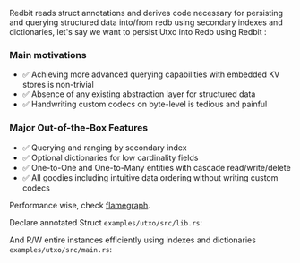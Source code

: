 Redbit reads struct annotations and derives code necessary for persisting and querying structured data into/from redb
using secondary indexes and dictionaries, let's say we want to persist Utxo into Redb using Redbit :

### Main motivations
- ✅ Achieving more advanced querying capabilities with embedded KV stores is non-trivial  
- ✅ Absence of any existing abstraction layer for structured data  
- ✅ Handwriting custom codecs on byte-level is tedious and painful

### Major Out-of-the-Box Features

- ✅ Querying and ranging by secondary index
- ✅ Optional dictionaries for low cardinality fields
- ✅ One-to-One and One-to-Many entities with cascade read/write/delete
- ✅ All goodies including intuitive data ordering without writing custom codecs

Performance wise, check [flamegraph](https://rawcdn.githack.com/pragmaxim-com/redbit/refs/heads/master/flamegraph.svg).

Declare annotated Struct `examples/utxo/src/lib.rs`:

<!-- BEGIN_LIB -->
<!-- END_LIB -->

And R/W entire instances efficiently using indexes and dictionaries `examples/utxo/src/main.rs`:  

<!-- BEGIN_MAIN -->
<!-- END_MAIN -->
